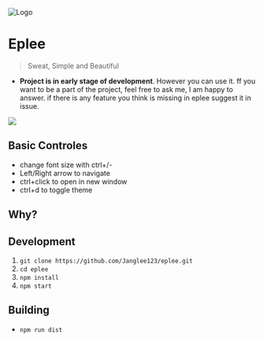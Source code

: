 ![Logo](https://raw.githubusercontent.com/Janglee123/eplee/master/src/img/icons/128x128.png)
# **Eplee**
> Sweat, Simple and Beautiful

- **Project is in early stage of development**. However you can use it. 
ff you want to be a part of the project, feel free to ask me, I am happy to answer.
if there is any feature you think is missing in eplee suggest it in issue.

![](https://raw.githubusercontent.com/Janglee123/eplee/master/Screenshoots/Screenshot%20from%202018-12-19%2022-33-06.png)

## Basic Controles
- change font size with ctrl+/-
- Left/Right arrow to navigate
- ctrl+click to open in new window
- ctrl+d to toggle theme

## Why?

## Development
1. `git clone https://github.com/Janglee123/eplee.git`
2. `cd eplee`
3. `npm install`
4. `npm start`

## Building
- `npm run dist`
